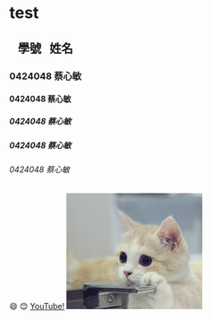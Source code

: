 # test
##    學號   姓名
### 0424048 蔡心敏
#### 0424048 蔡心敏
##### 0424048 蔡心敏
##### 0424048 蔡心敏
###### 0424048 蔡心敏
:smile:
:blush:
[YouTube!]('https://www.youtube.com/?gl=TW&hl=zh-tw')
![](索引.jpg)
